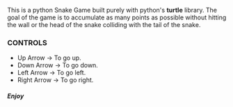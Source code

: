 This is a python Snake Game built purely with python's **turtle** library.
The goal of the game is to accumulate as many points as possible without hitting the wall or the head of the snake colliding with the tail of the snake. 


### CONTROLS

* Up Arrow -> To go up.
* Down Arrow -> To go down.
* Left Arrow -> To go left.
* Right Arrow -> To go right.

##### Enjoy
